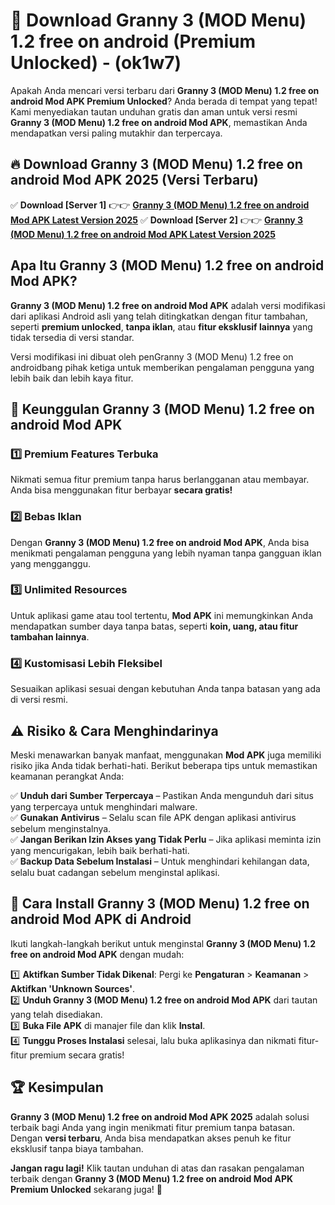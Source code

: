 

# 🎯 Download Granny 3 (MOD Menu) 1.2 free on android (Premium Unlocked) -  (ok1w7) 

Apakah Anda mencari versi terbaru dari **Granny 3 (MOD Menu) 1.2 free on android Mod APK Premium Unlocked**? Anda berada di tempat yang tepat! Kami menyediakan tautan unduhan gratis dan aman untuk versi resmi **Granny 3 (MOD Menu) 1.2 free on android Mod APK**, memastikan Anda mendapatkan versi paling mutakhir dan terpercaya.

## 🔥 Download Granny 3 (MOD Menu) 1.2 free on android Mod APK 2025 (Versi Terbaru)

✅ **Download [Server 1]** 👉👉 [**Granny 3 (MOD Menu) 1.2 free on android Mod APK Latest Version 2025**](https://apkcomod.com?title=Granny_3_(MOD_Menu)_1.2_free_on_android)  
✅ **Download [Server 2]** 👉👉 [**Granny 3 (MOD Menu) 1.2 free on android Mod APK Latest Version 2025**](https://apkcomod.com?title=Granny_3_(MOD_Menu)_1.2_free_on_android)  

## Apa Itu Granny 3 (MOD Menu) 1.2 free on android Mod APK?

**Granny 3 (MOD Menu) 1.2 free on android Mod APK** adalah versi modifikasi dari aplikasi Android asli yang telah ditingkatkan dengan fitur tambahan, seperti **premium unlocked**, **tanpa iklan**, atau **fitur eksklusif lainnya** yang tidak tersedia di versi standar.

Versi modifikasi ini dibuat oleh penGranny 3 (MOD Menu) 1.2 free on androidbang pihak ketiga untuk memberikan pengalaman pengguna yang lebih baik dan lebih kaya fitur.

## 🎯 Keunggulan Granny 3 (MOD Menu) 1.2 free on android Mod APK

### 1️⃣ Premium Features Terbuka
Nikmati semua fitur premium tanpa harus berlangganan atau membayar. Anda bisa menggunakan fitur berbayar **secara gratis!**

### 2️⃣ Bebas Iklan
Dengan **Granny 3 (MOD Menu) 1.2 free on android Mod APK**, Anda bisa menikmati pengalaman pengguna yang lebih nyaman tanpa gangguan iklan yang mengganggu.

### 3️⃣ Unlimited Resources
Untuk aplikasi game atau tool tertentu, **Mod APK** ini memungkinkan Anda mendapatkan sumber daya tanpa batas, seperti **koin, uang, atau fitur tambahan lainnya**.

### 4️⃣ Kustomisasi Lebih Fleksibel
Sesuaikan aplikasi sesuai dengan kebutuhan Anda tanpa batasan yang ada di versi resmi.

## ⚠️ Risiko & Cara Menghindarinya

Meski menawarkan banyak manfaat, menggunakan **Mod APK** juga memiliki risiko jika Anda tidak berhati-hati. Berikut beberapa tips untuk memastikan keamanan perangkat Anda:

✅ **Unduh dari Sumber Terpercaya** – Pastikan Anda mengunduh dari situs yang terpercaya untuk menghindari malware.  
✅ **Gunakan Antivirus** – Selalu scan file APK dengan aplikasi antivirus sebelum menginstalnya.  
✅ **Jangan Berikan Izin Akses yang Tidak Perlu** – Jika aplikasi meminta izin yang mencurigakan, lebih baik berhati-hati.  
✅ **Backup Data Sebelum Instalasi** – Untuk menghindari kehilangan data, selalu buat cadangan sebelum menginstal aplikasi.

## 📌 Cara Install Granny 3 (MOD Menu) 1.2 free on android Mod APK di Android

Ikuti langkah-langkah berikut untuk menginstal **Granny 3 (MOD Menu) 1.2 free on android Mod APK** dengan mudah:

1️⃣ **Aktifkan Sumber Tidak Dikenal**: Pergi ke **Pengaturan** > **Keamanan** > **Aktifkan 'Unknown Sources'**.  
2️⃣ **Unduh Granny 3 (MOD Menu) 1.2 free on android Mod APK** dari tautan yang telah disediakan.  
3️⃣ **Buka File APK** di manajer file dan klik **Instal**.  
4️⃣ **Tunggu Proses Instalasi** selesai, lalu buka aplikasinya dan nikmati fitur-fitur premium secara gratis!

## 🏆 Kesimpulan

**Granny 3 (MOD Menu) 1.2 free on android Mod APK 2025** adalah solusi terbaik bagi Anda yang ingin menikmati fitur premium tanpa batasan. Dengan **versi terbaru**, Anda bisa mendapatkan akses penuh ke fitur eksklusif tanpa biaya tambahan.

**Jangan ragu lagi!** Klik tautan unduhan di atas dan rasakan pengalaman terbaik dengan **Granny 3 (MOD Menu) 1.2 free on android Mod APK Premium Unlocked** sekarang juga! 🚀

